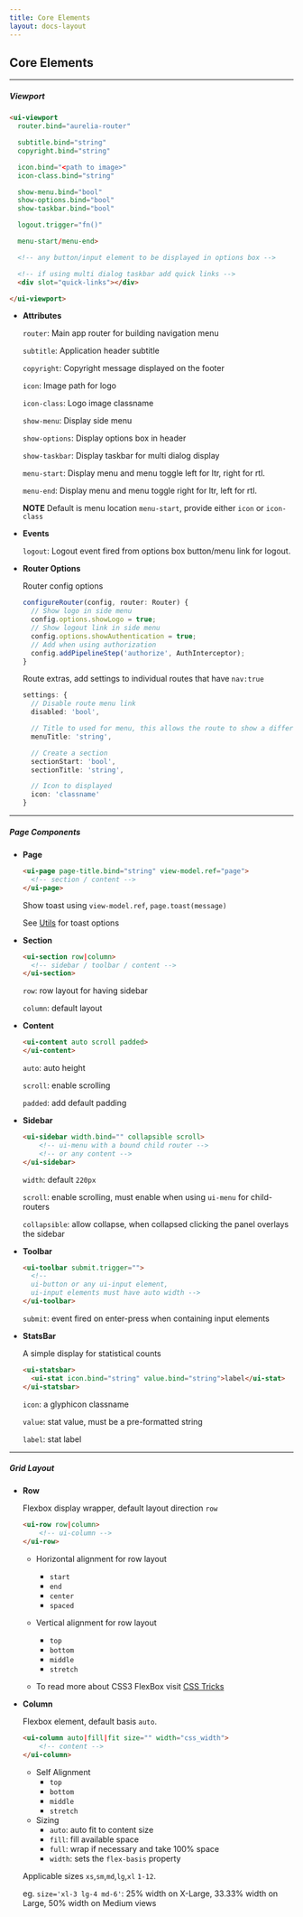 ```yaml
---
title: Core Elements
layout: docs-layout
---
```


## Core Elements

----

##### Viewport

```html
<ui-viewport
  router.bind="aurelia-router"

  subtitle.bind="string"  
  copyright.bind="string"

  icon.bind="<path to image>"
  icon-class.bind="string"

  show-menu.bind="bool"
  show-options.bind="bool"
  show-taskbar.bind="bool"

  logout.trigger="fn()"

  menu-start/menu-end>

  <!-- any button/input element to be displayed in options box -->

  <!-- if using multi dialog taskbar add quick links -->
  <div slot="quick-links"></div>

</ui-viewport>
```

* __Attributes__

  `router`: Main app router for building navigation menu

  `subtitle`: Application header subtitle

  `copyright`: Copyright message displayed on the footer

  `icon`: Image path for logo

  `icon-class`: Logo image classname

  `show-menu`: Display side menu

  `show-options`: Display options box in header

  `show-taskbar`: Display taskbar for multi dialog display

  `menu-start`: Display menu and menu toggle left for ltr, right for rtl.

  `menu-end`: Display menu and menu toggle right for ltr, left for rtl.

  __NOTE__ Default is menu location `menu-start`, provide either `icon` or `icon-class`


* __Events__

  `logout`: Logout event fired from options box button/menu link for logout.

* __Router Options__

  Router config options

  ```ts
  configureRouter(config, router: Router) {
    // Show logo in side menu
    config.options.showLogo = true;
    // Show logout link in side menu
    config.options.showAuthentication = true;
    // Add when using authorization
    config.addPipelineStep('authorize', AuthInterceptor);
  }
  ```

  Route extras, add settings to individual routes that have `nav:true`

  ```ts
  settings: {
    // Disable route menu link
    disabled: 'bool',

    // Title to used for menu, this allows the route to show a different title in menu and the standard title is used for document title
    menuTitle: 'string',

    // Create a section
    sectionStart: 'bool',
    sectionTitle: 'string',

    // Icon to displayed
    icon: 'classname'
  }
  ```

----

##### Page Components

  * __Page__

    ```html
    <ui-page page-title.bind="string" view-model.ref="page">
      <!-- section / content -->
    </ui-page>
    ```
    Show toast using `view-model.ref`, `page.toast(message)`

    See [Utils](/docs/framework/utilities.html#toast-options) for toast options


  * __Section__

    ```html
    <ui-section row|column>
      <!-- sidebar / toolbar / content -->
    </ui-section>
    ```
    `row`: row layout for having sidebar

    `column`: default layout


  * __Content__

    ```html
    <ui-content auto scroll padded>
    </ui-content>
    ```
    `auto`: auto height

    `scroll`: enable scrolling

    `padded`: add default padding


  * __Sidebar__

    ```html
    <ui-sidebar width.bind="" collapsible scroll>
        <!-- ui-menu with a bound child router -->
        <!-- or any content -->
    </ui-sidebar>
    ```
    `width`: default `220px`

    `scroll`: enable scrolling, must enable when using `ui-menu` for child-routers

    `collapsible`: allow collapse, when collapsed clicking the panel overlays the sidebar


  * __Toolbar__

    ```html
    <ui-toolbar submit.trigger="">
      <!--
      ui-button or any ui-input element,
      ui-input elements must have auto width -->
    </ui-toolbar>
    ```
    `submit`: event fired on enter-press when containing input elements


  * __StatsBar__

    A simple display for statistical counts

    ```html
    <ui-statsbar>
      <ui-stat icon.bind="string" value.bind="string">label</ui-stat>
    </ui-statsbar>
    ```
    `icon`: a glyphicon classname

    `value`: stat value, must be a pre-formatted string

    `label`: stat label

----

##### Grid Layout

  * __Row__

    Flexbox display wrapper, default layout direction `row`

    ```html
    <ui-row row|column>
        <!-- ui-column -->
    </ui-row>
    ```

    * Horizontal alignment for row layout
      * `start`
      * `end`
      * `center`
      * `spaced`
    * Vertical alignment for row layout
      * `top`
      * `bottom`
      * `middle`
      * `stretch`

    * To read more about CSS3 FlexBox visit [CSS Tricks](https://css-tricks.com/snippets/css/a-guide-to-flexbox/)

  * __Column__

    Flexbox element, default basis `auto`.

    ```html
    <ui-column auto|fill|fit size="" width="css_width">
        <!-- content -->
    </ui-column>
    ```

    * Self Alignment
      * `top`
      * `bottom`
      * `middle`
      * `stretch`
    * Sizing
      * `auto`: auto fit to content size
      * `fill`: fill available space
      * `full`: wrap if necessary and take 100% space
      * `width`: sets the `flex-basis` property

    Applicable sizes `xs`,`sm`,`md`,`lg`,`xl` `1-12`.

    eg. `size='xl-3 lg-4 md-6'`: 25% width on X-Large, 33.33% width on Large, 50% width on Medium views
